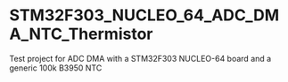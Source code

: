 # STM32F303_NUCLEO_64_ADC_DMA_NTC_Thermistor
Test project for ADC DMA with a STM32F303 NUCLEO-64 board and a generic 100k B3950 NTC
